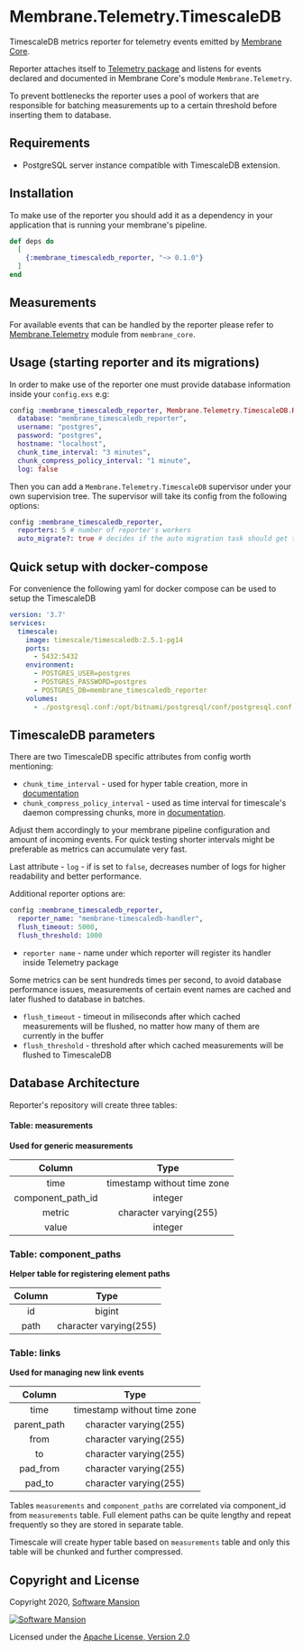 # Membrane.Telemetry.TimescaleDB

TimescaleDB metrics reporter for telemetry events emitted by [Membrane Core](https://hex.pm/packages/membrane_core).

Reporter attaches itself to [Telemetry package](https://hex.pm/packages/telemetry) and listens for events declared and documented in Membrane Core's module `Membrane.Telemetry`.

To prevent bottlenecks the reporter uses a pool of workers that are responsible for batching measurements up to a certain threshold before
inserting them to database.

## Requirements
 - PostgreSQL server instance compatible with TimescaleDB extension.

## Installation

To make use of the reporter you should add it as a dependency in your application that is running your membrane's pipeline.
```elixir
def deps do
  [
    {:membrane_timescaledb_reporter, "~> 0.1.0"}
  ]
end
```

## Measurements
For available events that can be handled by the reporter please refer to [Membrane.Telemetry](https://github.com/membraneframework/membrane_core/blob/master/lib/membrane/telemetry.ex) 
module from `membrane_core`.

## Usage (starting reporter and its migrations)
In order to make use of the reporter one must provide database information inside your `config.exs` e.g: 
```elixir
config :membrane_timescaledb_reporter, Membrane.Telemetry.TimescaleDB.Repo,
  database: "membrane_timescaledb_reporter",
  username: "postgres",
  password: "postgres",
  hostname: "localhost",
  chunk_time_interval: "3 minutes",
  chunk_compress_policy_interval: "1 minute",
  log: false
```

Then you can add a `Membrane.Telemetry.TimescaleDB` supervisor under your own supervision tree.
The supervisor will take its config from the following options:
```elixir
config :membrane_timescaledb_reporter,
  reporters: 5 # number of reporter's workers
  auto_migrate?: true # decides if the auto migration task should get triggered during supervisor initialization
```

## Quick setup with docker-compose
For convenience the following yaml for docker compose can be used to setup the TimescaleDB
```yaml
version: '3.7'
services:
  timescale:
    image: timescale/timescaledb:2.5.1-pg14
    ports:
      - 5432:5432
    environment:
      - POSTGRES_USER=postgres
      - POSTGRES_PASSWORD=postgres
      - POSTGRES_DB=membrane_timescaledb_reporter
    volumes:
      - ./postgresql.conf:/opt/bitnami/postgresql/conf/postgresql.conf
```

## TimescaleDB parameters
There are two TimescaleDB specific attributes from config worth mentioning:
 - `chunk_time_interval` - used for hyper table creation, more in [documentation](https://docs.timescale.com/latest/api#hypertable-management)
 - `chunk_compress_policy_interval` - used as time interval for timescale's daemon compressing chunks, more in [documentation](https://docs.timescale.com/latest/api#add_compress_chunks_policy).

Adjust them accordingly to your membrane pipeline configuration and
amount of incoming events. For quick testing shorter intervals might be preferable as metrics can accumulate very fast. 

Last attribute - `log` - if is set to `false`, decreases number of logs for higher readability and better performance.

Additional reporter options are:
```elixir
config :membrane_timescaledb_reporter,
  reporter_name: "membrane-timescaledb-handler",
  flush_timeout: 5000,
  flush_threshold: 1000
```

 - `reporter name` - name under which reporter will register its handler inside Telemetry package

 Some metrics can be sent hundreds times per second, to avoid database performance issues, measurements of certain event names are cached and later flushed to database in batches.
 - `flush_timeout` - timeout in miliseconds after which cached measurements will be flushed, no matter how many of them are currently in the buffer
 - `flush_threshold` - threshold after which cached measurements will be flushed to TimescaleDB  

## Database Architecture
Reporter's repository will create three tables:

#### Table: measurements
**Used for generic measurements**

|      Column       |             Type            |
|:-----------------:|:---------------------------:|
|       time        | timestamp without time zone |
| component_path_id |           integer           |
|      metric       |    character varying(255)   |
|      value        |           integer           |

### Table: component_paths
**Helper table for registering element paths**

| Column |          Type          |
|:------:|:----------------------:|
|   id   |         bigint         |
|  path  | character varying(255) |


### Table: links
**Used for managing new link events**

|    Column   |             Type            |
|:-----------:|:---------------------------:|
|     time    | timestamp without time zone |
| parent_path |    character varying(255)   |
|     from    |    character varying(255)   |
|      to     |    character varying(255)   |
|   pad_from  |    character varying(255)   |
|    pad_to   |    character varying(255)   |


Tables `measurements` and `component_paths` are correlated via component_id from `measurements` table.
Full element paths can be quite lengthy and repeat frequently so they are stored in separate table.

Timescale will create hyper table based on `measurements` table and only this table will be chunked and further compressed.

## Copyright and License

Copyright 2020, [Software Mansion](https://swmansion.com/?utm_source=git&utm_medium=readme&utm_campaign=membrane)

[![Software Mansion](https://logo.swmansion.com/logo?color=white&variant=desktop&width=200&tag=membrane-github)](https://swmansion.com/?utm_source=git&utm_medium=readme&utm_campaign=membrane)

Licensed under the [Apache License, Version 2.0](LICENSE)
